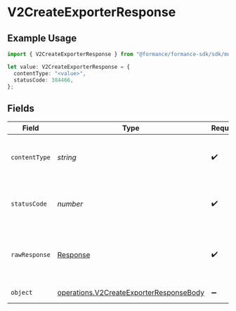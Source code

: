 # V2CreateExporterResponse

## Example Usage

```typescript
import { V2CreateExporterResponse } from "@formance/formance-sdk/sdk/models/operations";

let value: V2CreateExporterResponse = {
  contentType: "<value>",
  statusCode: 384466,
};
```

## Fields

| Field                                                                                                     | Type                                                                                                      | Required                                                                                                  | Description                                                                                               |
| --------------------------------------------------------------------------------------------------------- | --------------------------------------------------------------------------------------------------------- | --------------------------------------------------------------------------------------------------------- | --------------------------------------------------------------------------------------------------------- |
| `contentType`                                                                                             | *string*                                                                                                  | :heavy_check_mark:                                                                                        | HTTP response content type for this operation                                                             |
| `statusCode`                                                                                              | *number*                                                                                                  | :heavy_check_mark:                                                                                        | HTTP response status code for this operation                                                              |
| `rawResponse`                                                                                             | [Response](https://developer.mozilla.org/en-US/docs/Web/API/Response)                                     | :heavy_check_mark:                                                                                        | Raw HTTP response; suitable for custom response parsing                                                   |
| `object`                                                                                                  | [operations.V2CreateExporterResponseBody](../../../sdk/models/operations/v2createexporterresponsebody.md) | :heavy_minus_sign:                                                                                        | Created exporter                                                                                          |